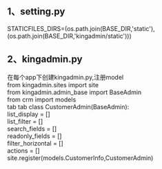 1、setting.py<br>
------
STATICFILES_DIRS=(os.path.join(BASE_DIR,'static'),<br>
                  (os.path.join(BASE_DIR,'kingadmin/static')))

2、kingadmin.py<br>
------
在每个app下创建kingadmin.py,注册model<br>
from kingadmin.sites import site<br>
from kingadmin.admin_base import BaseAdmin<br>
from crm import models<br>
 tab tab   class CustomerAdmin(BaseAdmin):<br>
      list_display = []<br>
      list_filter = []<br>
      search_fields = []<br>
      readonly_fields = []<br>
      filter_horizontal = []<br>
      actions = []<br>
site.register(models.CustomerInfo,CustomerAdmin)

